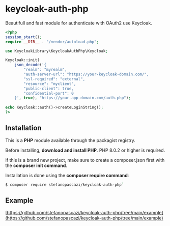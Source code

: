 # keycloak-auth-php
Beautifull and fast module for authenticate with OAuth2 use Keycloak.


```php
<?php
session_start();
require __DIR__ . "/vendor/autoload.php";

use KeycloakLibrary\KeycloakAuthPhp\Keycloak;

Keycloak::init(
    json_decode('{
        "realm": "myrealm",
        "auth-server-url": "https://your-keycloak-domain.com/",
        "ssl-required": "external",
        "resource": "myclient",
        "public-client": true,
        "confidential-port": 0
    }', true), "https://your-app-domain.com/auth.php");
    
echo Keycloak::auth()->createLoginString();
?>
```

## Installation

This is a **PHP** module available through the packagist registry.

Before installing, **download and install PHP**. PHP 8.0.2 or higher is required.

If this is a brand new project, make sure to create a composer.json first with the **composer init command**.

Installation is done using the **composer require command**:

```bash
$ composer require stefanopascazi/keycloak-auth-php`
```
## Example
[https://github.com/stefanopascazi/keycloak-auth-php/tree/main/example](https://github.com/stefanopascazi/keycloak-auth-php/tree/main/example)